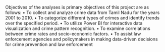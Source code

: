 Objectives of the analyses is primary objectives of this project are as follows:
•	To collect and analyze crime data from Tamil Nadu for the years 2001 to 2010.
•	To categorize different types of crimes and identify trends over the specified period.
•	To utilize Power BI for interactive data visualization and crime pattern recognition.
•	To examine correlations between crime rates and socio-economic factors.
•	To assist law enforcement agencies and policymakers in making data-driven decisions for crime prevention and law enforcement

